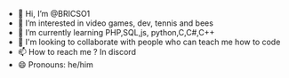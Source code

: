 - 👋 Hi, I’m @BRICSO1
- 👀 I’m interested in video games, dev, tennis and bees
- 🌱 I’m currently learning PHP,SQL,js, python,C,C#,C++
- 💞️ I'm looking to collaborate with people who can teach me how to code
- 📫 How to reach me ? In discord
- 😄 Pronouns: he/him
